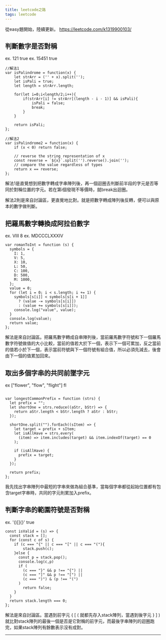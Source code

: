 ```yaml
---
title: leetcode之路
tags: leetcode 
---
```


從easy題開始，陸續更新。
https://leetcode.com/k1319900103/

<!-- more --> 

## 判斷數字是否對稱 
ex. 121 true 
ex. 15451 true
```javascript=
//解法1
var isPalindrome = function(x) {
    let strArr = ('' + x).split('');
    let isPali = true;
    let length = strArr.length;
    
    for(let i=0;i<length/2;i++){
        if(strArr[i] != strArr[(length - i - 1)] && isPali){
            isPali = false;
            break;
        }
    }
    
    return isPali;
};

//解法2
var isPalindrome2 = function(x) {
    if (x < 0) return false;
	
    // reverse the string representation of x
    const reverse = `${x}`.split('').reverse().join('');
    // compare the value regardless of types
    return x == reverse;
};

```
解法1是直覺想到把數字轉成字串陣列後，再一個迴圈去判斷前半段的字元是否等同於對稱位置的字元。若在第i個發現不等價時，就break出迴圈。

解法2則是來自討論區，更直覺地比對。就是把數字轉成陣列後反轉，便可以與原本的數字做判斷。


## 把羅馬數字轉換成阿拉伯數字
ex. VIII 8
ex. MDCCCLXXXIV 
```javascript=
var romanToInt = function (s) {
  symbols = {
    I: 1,
    V: 5,
    X: 10,
    L: 50,
    C: 100,
    D: 500,
    M: 1000,
  };
  value = 0;
  for (let i = 0; i < s.length; i += 1) {
    symbols[s[i]] < symbols[s[i + 1]]
      ? (value -= symbols[s[i]])
      : (value += symbols[s[i]]);
    console.log("value", value);
  }
  console.log(value);
  return value;
};

```
解法是來自討論區。把羅馬數字轉成自串陣列後，當前羅馬數字符號和下一個羅馬數字符號做值的大小比較，當前的值若大於下一個，表示下一個可累加，反之當前的值若小於下一個，表示當前符號與下一個符號有組合值，所以必須先減去，後會由下一個的值累加回來。

## 取出多個字串的共同前墜字元
ex ["flower", "flow", "flight"] fl
```javascript=

var longestCommonPrefix = function (strs) {
  let prefix = "";
  let shortOne = strs.reduce((aStr, bStr) => {
    return aStr.length < bStr.length ? aStr : bStr;
  });

  shortOne.split("").forEach((sItem) => {
    let target = prefix + sItem;
    let isAllHave = strs.every(
      (item) => item.includes(target) && item.indexOf(target) == 0
    );

    if (isAllHave) {
      prefix = target;
    }
  });

  return prefix;
};

```
我先找出字串陣列中最短的字串來做為組合基準，當每個字串都從起始位置都有包含target字串時，共同的字元則累加入prefix。


## 判斷字串的範圍符號是否對稱
ex. '()\[]{}' true
```javascript=
const isValid = (s) => {
  const stack = [];
  for (const c of s) {
    if (c === "{" || c === "[" || c === "("){
        stack.push(c);
    }else {
      const p = stack.pop();
      console.log(c,p)
      if (
        (c === "}" && p !== "{") ||
        (c === "]" && p !== "[") ||
        (c === ")") & (p !== "(")
      )
        return false;
    }
  }
  return stack.length === 0;
};
```
解法是來自討論區。當遇到前字元 { \[ \( 就都先存入stack陣列，當遇到後字元 } \] \) 就比對stack陣列的最後一個是否是它對稱的前字元，而最後字串陣列的迴圈跑完，如果stack陣列有餘數表示沒有成對。

---
